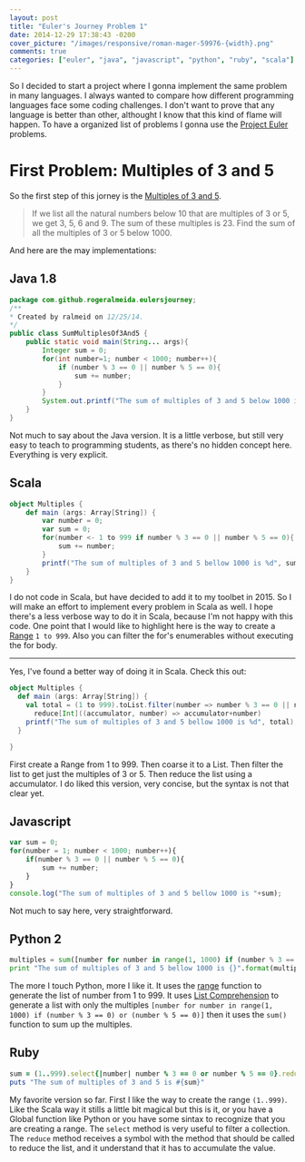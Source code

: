 ```yaml
---
layout: post
title: "Euler's Journey Problem 1"
date: 2014-12-29 17:38:43 -0200
cover_picture: "/images/responsive/roman-mager-59976-{width}.png"
comments: true
categories: ["euler", "java", "javascript", "python", "ruby", "scala"]
---
```


So I decided to start a project where I gonna implement the same problem in many languages. I always wanted to compare how different programming languages face some coding challenges. I don't want to prove that any language is better than other, althought I know that this kind of flame will happen.
To have a organized list of problems I gonna use the [Project Euler](http://projecteuler.net/) problems.
<!--more-->

# First Problem: Multiples of 3 and 5
So the first step of this jorney is the [Multiples of 3 and 5](https://projecteuler.net/problem=1).

>If we list all the natural numbers below 10 that are multiples of 3 or 5, we get 3, 5, 6 and 9. The sum of these multiples is 23.
>Find the sum of all the multiples of 3 or 5 below 1000.

And here are the may implementations:
## Java 1.8

``` Java SumMutiplesOf3And5 https://github.com/rogeralmeida/eulersjourney/blob/master/problems/1/java1.8/src/main/java/com/github/rogeralmeida/eulersjourney/SumMultiplesOf3And5.java
package com.github.rogeralmeida.eulersjourney;
/**
* Created by ralmeid on 12/25/14.
*/
public class SumMultiplesOf3And5 {
	public static void main(String... args){
		Integer sum = 0;
		for(int number=1; number < 1000; number++){
			if (number % 3 == 0 || number % 5 == 0){
				sum += number;
			}
		}
		System.out.printf("The sum of multiples of 3 and 5 below 1000 is %d", sum);
	}
}
```
Not much to say about the Java version. It is a little verbose, but still very easy to teach to programming students, as there's no hidden concept here. Everything is very explicit.

## Scala
``` Scala Multiples https://github.com/rogeralmeida/eulersjourney/blob/master/problems/1/scala/src/Multiples.scala
object Multiples {
	def main (args: Array[String]) {
		var number = 0;
		var sum = 0;
		for(number <- 1 to 999 if number % 3 == 0 || number % 5 == 0){
			sum += number;
		}
		printf("The sum of multiples of 3 and 5 bellow 1000 is %d", sum);
	}
}
```
I do not code in Scala, but have decided to add it to my toolbet in 2015. So I will make an effort to implement every problem in Scala as well.
I hope there's a less verbose way to do it in Scala, because I'm not happy with this code.
One point that I would like to highlight here is the way to create a [Range](http://www.scala-lang.org/api/current/index.html#scala.collection.immutable.Range) `1 to 999`. Also you can filter the for's enumerables without executing the for body.

---

Yes, I've found a better way of doing it in Scala. Check this out:

``` Scala Multiples https://github.com/rogeralmeida/eulersjourney/blob/master/problems/1/scala/src/Multiples.scala
object Multiples {
  def main (args: Array[String]) {
    val total = (1 to 999).toList.filter(number => number % 3 == 0 || number % 5 == 0).
      reduce[Int]((accumulator, number) => accumulator+number)
    printf("The sum of multiples of 3 and 5 bellow 1000 is %d", total);
  }

}
```
First create a Range from 1 to 999.
Then coarse it to a List.
Then filter the list to get just the multiples of 3 or 5.
Then reduce the list using a accumulator.
I do liked this version, very concise, but the syntax is not that clear yet.

## Javascript
``` Javascript multiples.js https://github.com/rogeralmeida/eulersjourney/blob/master/problems/1/javascript/multiples.js
var sum = 0;
for(number = 1; number < 1000; number++){
	if(number % 3 == 0 || number % 5 == 0){
		sum += number;
	}
}
console.log("The sum of multiples of 3 and 5 bellow 1000 is "+sum);
```
Not much to say here, very straightforward.

## Python 2
```Python multiples.py https://github.com/rogeralmeida/eulersjourney/blob/master/problems/1/python2/multiples.py
multiples = sum([number for number in range(1, 1000) if (number % 3 == 0) or (number % 5 == 0)])
print "The sum of multiples of 3 and 5 bellow 1000 is {}".format(multiples)
```
The more I touch Python, more I like it. 
It uses the [range](https://docs.python.org/2/library/functions.html) function to generate the list of number from 1 to 999.
It uses [List Comprehension](https://docs.python.org/2/tutorial/datastructures.html) to generate a list with only the multiples `[number for number in range(1, 1000) if (number % 3 == 0) or (number % 5 == 0)]` then it uses the `sum()` function to sum up the multiples.

## Ruby
``` Ruby mutiples.rb https://github.com/rogeralmeida/eulersjourney/blob/master/problems/1/ruby/multiples.rb
sum = (1..999).select{|number| number % 3 == 0 or number % 5 == 0}.reduce(:+)
puts "The sum of multiples of 3 and 5 is #{sum}"
```
My favorite version so far.
First I like the way to create the range `(1..999)`. Like the Scala way it stills a little bit magical but this is it, or you have a Global function like Python or you have some sintax to recognize that you are creating a range.
The `select` method is very useful to filter a collection. The `reduce` method receives a symbol with the method that should be called to reduce the list, and it understand that it has to accumulate the value. 
